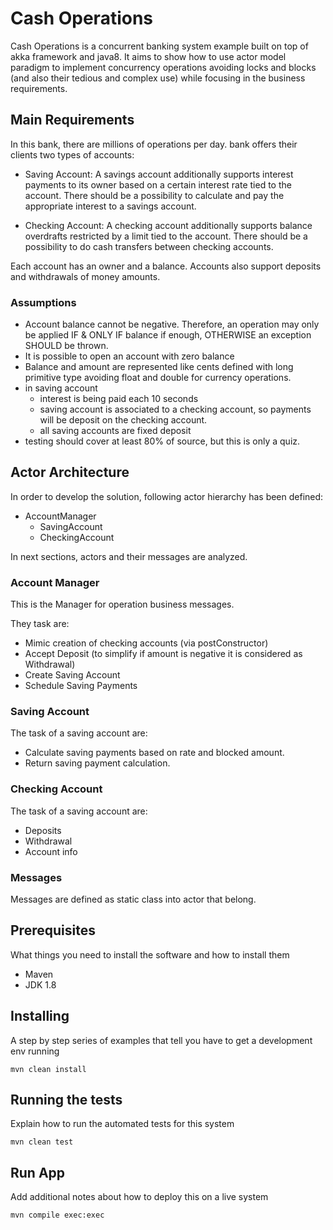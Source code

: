 # Cash Operations
Cash Operations is a concurrent banking system example built on top of akka framework and java8. 
It aims to show how to use actor model paradigm to implement concurrency operations avoiding locks and blocks (and also their tedious and complex use) 
while focusing in the business requirements.

## Main Requirements

In this bank, there are millions of operations per day. bank offers their clients two types of accounts:

  - Saving Account: A savings account additionally supports interest payments to its owner based on a certain interest rate
                    tied to the account. There should be a possibility to calculate and pay the appropriate interest to a
                    savings account.
                    
  - Checking Account: A checking account additionally supports balance overdrafts restricted by a limit tied to the account.
                      There should be a possibility to do cash transfers between checking accounts.
  

Each account has an owner and a balance. Accounts also support deposits and withdrawals of money amounts.

### Assumptions

  - Account balance cannot be negative. Therefore, an operation may only be applied IF & ONLY IF balance if enough,
  OTHERWISE an exception SHOULD be thrown.  
  - It is possible to open an account with zero balance  
  - Balance and amount are represented like cents defined with long primitive type avoiding float and double for currency operations.
  - in saving account
    - interest is being paid each 10 seconds
    - saving account is associated to a checking account, so payments will be deposit on the checking account.
    - all saving accounts are fixed deposit 
  - testing should cover at least 80% of source, but this is only a quiz.
   

## Actor Architecture 

In order to develop the solution, following actor hierarchy has been defined:

 - AccountManager
    - SavingAccount
    - CheckingAccount

In next sections, actors and their messages are analyzed.
        
### Account Manager
This is the Manager for operation business messages.

 They task are:
 
  - Mimic creation of checking accounts (via postConstructor)
  - Accept Deposit (to simplify if amount is negative it is considered as Withdrawal)
  - Create Saving Account
  - Schedule Saving Payments

### Saving Account
The task of a saving account are:
 
 - Calculate saving payments based on rate and blocked amount.
 - Return saving payment calculation.

### Checking Account
The task of a saving account are:
 - Deposits
 - Withdrawal
 - Account info

### Messages

Messages are defined as static class into actor that belong.

## Prerequisites

What things you need to install the software and how to install them

* Maven
* JDK 1.8

## Installing

A step by step series of examples that tell you have to get a development env running

```
mvn clean install
```

## Running the tests

Explain how to run the automated tests for this system

```
mvn clean test
```

## Run App

Add additional notes about how to deploy this on a live system

```
mvn compile exec:exec
```




